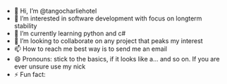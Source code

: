 - 👋 Hi, I’m @tangocharliehotel
- 👀 I’m interested in software development with focus on longterm stability
- 🌱 I’m currently learning python and c#
- 💞️ I’m looking to collaborate on any project that peaks my interest
- 📫 How to reach me best way is to send me an email
- 😄 Pronouns: stick to the basics, if it looks like a... and so on. If you are ever unsure use my nick
- ⚡ Fun fact: 

<!---
tangocharliehotel/tangocharliehotel is a ✨ special ✨ repository because its `README.md` (this file) appears on your GitHub profile.
You can click the Preview link to take a look at your changes.
--->
